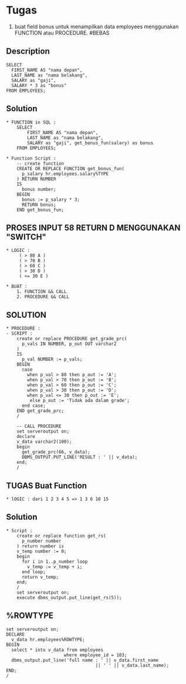 # Tugas

1. 	buat field bonus untuk menampilkan data employees
	menggunakan FUNCTION atau PROCEDURE. #BEBAS
## Description 
	SELECT 
	  FIRST_NAME AS "nama depan", 
	  LAST_NAME as "nama belakang", 
	  SALARY as "gaji",
	  SALARY * 3 as "bonus"
	FROM EMPLOYEES;
	
## Solution 
	* FUNCTION in SQL : 
		SELECT 
			FIRST_NAME AS "nama depan", 
			LAST_NAME as "nama belakang", 
			SALARY as "gaji", get_bonus_fun(salary) as bonus
		FROM EMPLOYEES;

	* Function Script : 
		-- create function 
		CREATE OR REPLACE FUNCTION get_bonus_fun(
		  p_salary hr.employees.salary%TYPE
		) RETURN NUMBER
		IS
		  bonus number;
		BEGIN
		  bonus := p_salary * 3;
		  RETURN bonus;
		END get_bonus_fun;
  
 
 
  
## PROSES INPUT 58 RETURN D MENGGUNAKAN "SWITCH"
	* LOGIC : 
  		 ( > 80 A )
		 ( > 70 B ) 
		 ( > 60 C ) 
		 ( > 30 D ) 
		 ( <= 30 E )
		 
	* BUAT : 
		1. FUNCTION && CALL
		2. PROCEDURE && CALL

## SOLUTION 
	* PROCEDURE :
	- SCRIPT : 
		create or replace PROCEDURE get_grade_prc(
		  p_vals IN NUMBER, p_out OUT varchar2
		)
		IS
		  p_val NUMBER := p_vals;
		BEGIN 
		  case 
			when p_val > 80 then p_out := 'A';
			when p_val > 70 then p_out := 'B';
			when p_val > 60 then p_out := 'C';
			when p_val > 30 then p_out := 'D';
			when p_val <= 30 then p_out := 'E';
			 else p_out := 'Tidak ada dalam grade'; 
		  end case;
		END get_grade_prc;
		/
		
		-- CALL PROCEDURE 
		set serveroutput on;
		declare 
		v_data varchar2(100);
		begin 
		  get_grade_prc(66, v_data);
		  DBMS_OUTPUT.PUT_LINE('RESULT : ' || v_data);
		end;
		/

## TUGAS Buat Function 
	* lOGIC : dari 1 2 3 4 5 => 1 3 6 10 15 
	
## Solution
	* Script : 
		create or replace function get_rs(
		  p_number number
		) return number is
		v_temp number := 0;
		begin
		  for i in 1..p_number loop
			v_temp := v_temp + i;
		  end loop;
		  return v_temp;
		end;
		/
		set serveroutput on;
		execute dbms_output.put_line(get_rs(5));

## %ROWTYPE 
	set serveroutput on;
	DECLARE
	  v_data hr.employees%ROWTYPE;
	BEGIN
	  select * into v_data from employees 
						  where employee_id = 103;
	  dbms_output.put_line('full name : ' || v_data.first_name 
									  || ' ' || v_data.last_name);
	END;
	/
